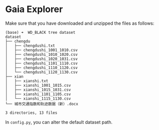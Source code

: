# Gaia Explorer

Make sure that you have downloaded and unzipped the files as follows:

    (base) ➜  WD_BLACK tree dataset 
    dataset
    ├── chengdu
    │   ├── chengdushi.txt
    │   ├── chengdushi_1001_1010.csv
    │   ├── chengdushi_1010_1020.csv
    │   ├── chengdushi_1020_1031.csv
    │   ├── chengdushi_1101_1110.csv
    │   ├── chengdushi_1110_1120.csv
    │   └── chengdushi_1120_1130.csv
    ├── xian
    │   ├── xianshi.txt
    │   ├── xianshi_1001_1015.csv
    │   ├── xianshi_1015_1031.csv
    │   ├── xianshi_1101_1105.csv
    │   └── xianshi_1115_1130.csv
    └── 城市交通指数和轨迹数据（新）.docx

    3 directories, 13 files

In `config.py`, you can alter the default dataset path.